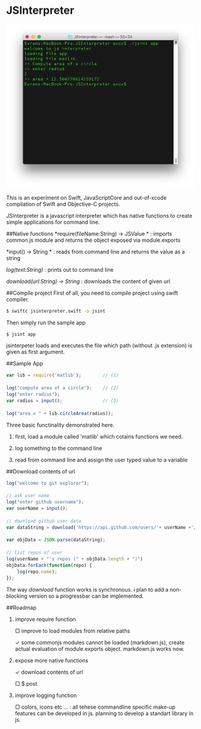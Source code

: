 JSInterpreter
=====================

![JSInterpreter](screen.png)

This is an experiment on Swift, JavaScriptCore and out-of-xcode compilation of
Swift and Objective-C projects. 

JSInterpreter is a javascript interpreter which has native functions to create simple applications for command line.

##Native functions
*require(fileName:String) -> JSValue * : imports common.js module and returns the object exposed via module.exports

*input() -> String * : reads from command line and returns the value as a string

*log(text:String)* : prints out to command line

*download(url:String) -> String* : downloads the content of given url

##Compile project
First of all, you need to compile project using swift compiler.

```bash
$ swiftc jsinterpreter.swift -o jsint
```

Then simply run the sample app

```bash
$ jsint app
```

jsinterpeter loads and executes the file which path (without .js extension) is given as first argument.


##Sample App
```js
var lib = require('matlib');		// (1)

log("compute area of a circle");	// (2)
log("enter radius");
var radius = input();				// (3)

log("area = " + lib.circleArea(radius));
```

Three basic functinality demonstrated here. 

1. first, load a module called 'matlib' which cotains  functions we need. 

2. log something to the command line

3. read from command line and assign the user typed value to a variable

##Download contents of url

```js
log("welcome to git explorer");

// ask user name
log("enter github username");
var userName = input();

// download github user data
var dataString = download('https://api.github.com/users/'+ userName +'/repos');

var objData = JSON.parse(dataString);

// list repos of user
log(userName + "'s repos (" + objData.length + ")")
objData.forEach(function(repo) {
	log(repo.name);
});
```

The way *download* function works is synchronous. i plan to add a non-blocking version so a progressbar can be implemented. 

##Roadmap
1. improve require function

	▢ improve to load modules from relative paths

	✓ some commonjs modules cannot be loaded (markdown.js), create actual evaluation of module.exports object. markdown.js works now.

2. expose more native functions

	✓ download contents of url

	▢ $.post

3. improve logging function

	▢ colors, icons etc ... : all tehese commandline specific make-up features can be developed in js. planning to develop a standart library in js.
